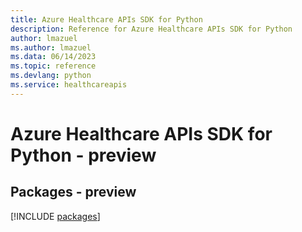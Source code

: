 ```yaml
---
title: Azure Healthcare APIs SDK for Python
description: Reference for Azure Healthcare APIs SDK for Python
author: lmazuel
ms.author: lmazuel
ms.data: 06/14/2023
ms.topic: reference
ms.devlang: python
ms.service: healthcareapis
---
```

# Azure Healthcare APIs SDK for Python - preview
## Packages - preview
[!INCLUDE [packages](healthcare-apis-index.md)]